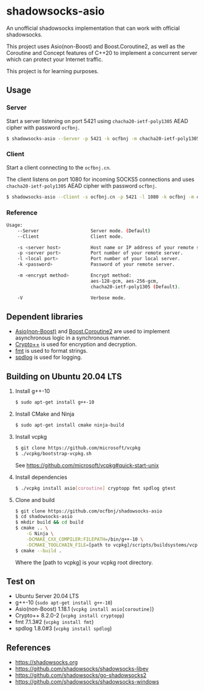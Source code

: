 # shadowsocks-asio

An unofficial shadowsocks implementation that can work with official shadowsocks.

This project uses Asio(non-Boost) and Boost.Coroutine2, as well as the Coroutine and Concept features of C++20 to implement a concurrent server which can protect your Internet traffic.

This project is for learning purposes.

## Usage

### Server

Start a server listening on port 5421 using `chacha20-ietf-poly1305` AEAD cipher with password `ocfbnj`.

~~~bash
$ shadowsocks-asio --Server -p 5421 -k ocfbnj -m chacha20-ietf-poly1305
~~~

### Client

Start a client connecting to the `ocfbnj.cn`.

The client listens on port 1080 for incoming SOCKS5 connections and uses `chacha20-ietf-poly1305` AEAD cipher with password `ocfbnj`.

~~~bash
$ shadowsocks-asio --Client -s ocfbnj.cn -p 5421 -l 1080 -k ocfbnj -m chacha20-ietf-poly1305
~~~

### Reference

~~~bash
Usage: 
    --Server                   Server mode. (Default)
    --Client                   Client mode.

    -s <server host>           Host name or IP address of your remote server.
    -p <server port>           Port number of your remote server.
    -l <local port>            Port number of your local server.
    -k <password>              Password of your remote server.

    -m <encrypt method>        Encrypt method:
                               aes-128-gcm, aes-256-gcm,
                               chacha20-ietf-poly1305 (Default).

    -V                         Verbose mode.
~~~

## Dependent libraries
- [Asio(non-Boost)](https://think-async.com/Asio/) and [Boost.Coroutine2](https://www.boost.org/doc/libs/1_75_0/libs/coroutine2/doc/html/index.html) are used to implement asynchronous logic in a synchronous manner. 
- [Crypto++](https://github.com/weidai11/cryptopp) is used for encryption and decryption.
- [fmt](https://github.com/fmtlib/fmt) is used to format strings.
- [spdlog](https://github.com/gabime/spdlog) is used for logging.

## Building on Ubuntu 20.04 LTS

1. Install g++-10
    ~~~bash
    $ sudo apt-get install g++-10
    ~~~

2. Install CMake and Ninja
    ~~~bash
    $ sudo apt-get install cmake ninja-build
    ~~~

3. Install vcpkg
    ~~~bash
    $ git clone https://github.com/microsoft/vcpkg
    $ ./vcpkg/bootstrap-vcpkg.sh
    ~~~
    See <https://github.com/microsoft/vcpkg#quick-start-unix>

4. Install dependencies
    ~~~bash
    $ ./vcpkg install asio[coroutine] cryptopp fmt spdlog gtest
    ~~~

5. Clone and build
    ~~~bash
    $ git clone https://github.com/ocfbnj/shadowsocks-asio
    $ cd shadowsocks-asio
    $ mkdir build && cd build
    $ cmake .. \
        -G Ninja \
        -DCMAKE_CXX_COMPILER:FILEPATH=/bin/g++-10 \
        -DCMAKE_TOOLCHAIN_FILE=[path to vcpkg]/scripts/buildsystems/vcpkg.cmake
    $ cmake --build .
    ~~~
    Where the [path to vcpkg] is your vcpkg root directory.

## Test on
- Ubuntu Server 20.04 LTS
- g++-10 (`sudo apt-get install g++-10`)
- Asio(non-Boost) 1.18.1 (`vcpkg install asio[coroutine]`)
- Crypto++ 8.2.0-2 (`vcpkg install cryptopp`)
- fmt 7.1.3#2 (`vcpkg install fmt`)
- spdlog 1.8.0#3 (`vcpkg install spdlog`)

## References
- <https://shadowsocks.org>
- <https://github.com/shadowsocks/shadowsocks-libev>
- <https://github.com/shadowsocks/go-shadowsocks2>
- <https://github.com/shadowsocks/shadowsocks-windows>
